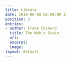 ```yaml
---
title: Library
date: 2016-06-08 01:00:00 Z
position: 3
entries:
- author: Frank Chimero
  title: The Web's Grain
  url: 
  excerpt: 
  image: 
layout: default
---
```


